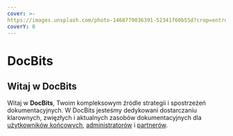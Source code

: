 ```yaml
---
cover: >-
https://images.unsplash.com/photo-1468779036391-52341f60b55d?crop=entropy&cs=srgb&fm=jpg&ixid=M3wxOTcwMjR8MHwxfHNlYXJjaHw4fHxEb2N1bWVudHN8ZW58MHx8fHwxNzEwMzIxNTkyfDA&ixlib=rb-4.0.3&q=85
coverY: 0
---
```


# DocBits

## Witaj w DocBits

Witaj w **DocBits**, Twoim kompleksowym źródle strategii i spostrzeżeń dokumentacyjnych. W DocBits jesteśmy dedykowani dostarczaniu klarownych, zwięzłych i aktualnych zasobów dokumentacyjnych dla [użytkowników końcowych](<README (1).md>), [administratorów](admin-section/) i [partnerów](partner-section.md).
